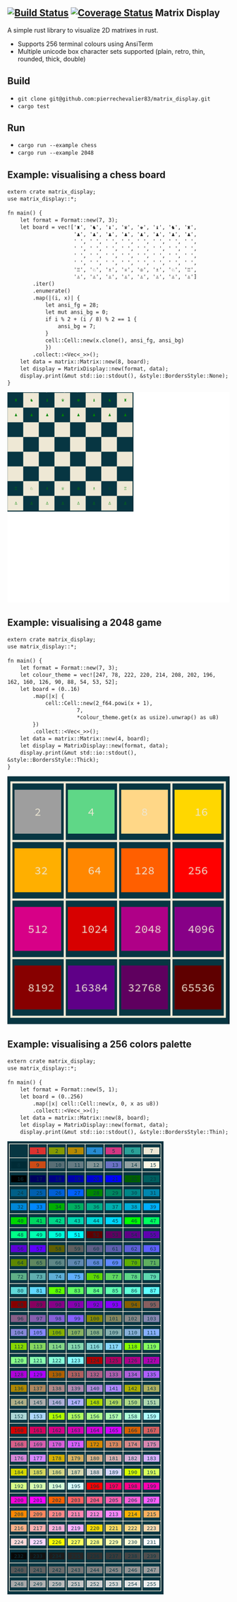 [![Build Status](https://travis-ci.org/pierrechevalier83/matrix_display.svg?branch=master)](https://travis-ci.org/pierrechevalier83/matrix_display)
[![Coverage Status](https://coveralls.io/repos/github/pierrechevalier83/matrix_display/badge.svg?branch=master)](https://coveralls.io/github/pierrechevalier83/matrix_display?branch=master)
Matrix Display
--------------
A simple rust library to visualize 2D matrixes in rust.

- Supports 256 terminal colours using AnsiTerm
- Multiple unicode box character sets supported (plain, retro, thin, rounded, thick, double)

Build
-----
- `git clone git@github.com:pierrechevalier83/matrix_display.git`
- `cargo test`

Run
---
- `cargo run --example chess`
- `cargo run --example 2048`

Example: visualising a chess board
----------------------------------

```
extern crate matrix_display;
use matrix_display::*;

fn main() {
    let format = Format::new(7, 3);
	let board = vec!['♜', '♞', '♝', '♛', '♚', '♝', '♞', '♜',
	                 '♟', '♟', '♟', '♟', '♟', '♟', '♟', '♟',
					 ' ', ' ', ' ', ' ', ' ', ' ', ' ', ' ',
                     ' ', ' ', ' ', ' ', ' ', ' ', ' ', ' ',
					 ' ', ' ', ' ', ' ', ' ', ' ', ' ', ' ',
					 ' ', ' ', ' ', ' ', ' ', ' ', ' ', ' ',
					 '♖', '♘', '♗', '♕', '♔', '♗', '♘', '♖',
					 '♙', '♙', '♙', '♙', '♙', '♙', '♙', '♙']
        .iter()
        .enumerate()
		.map(|(i, x)| {
            let ansi_fg = 28;
			let mut ansi_bg = 0;
		    if i % 2 + (i / 8) % 2 == 1 {
			    ansi_bg = 7;
			}
		    cell::Cell::new(x.clone(), ansi_fg, ansi_bg)
			})
        .collect::<Vec<_>>();
    let data = matrix::Matrix::new(8, board);
    let display = MatrixDisplay::new(format, data);
    display.print(&mut std::io::stdout(), &style::BordersStyle::None);
}
```
![alt tag](https://github.com/pierrechevalier83/matrix_display/blob/master/screenshots/chess.png)

Example: visualising a 2048 game
--------------------------------

```
extern crate matrix_display;
use matrix_display::*;

fn main() {
    let format = Format::new(7, 3);
    let colour_theme = vec![247, 78, 222, 220, 214, 208, 202, 196, 162, 160, 126, 90, 88, 54, 53, 52];
    let board = (0..16)
        .map(|x| {
            cell::Cell::new(2_f64.powi(x + 1),
                      7,
                      *colour_theme.get(x as usize).unwrap() as u8)
        })
        .collect::<Vec<_>>();
    let data = matrix::Matrix::new(4, board);
    let display = MatrixDisplay::new(format, data);
    display.print(&mut std::io::stdout(), &style::BordersStyle::Thick);
}
```

![alt tag](https://github.com/pierrechevalier83/matrix_display/blob/master/screenshots/2048.png)

Example: visualising a 256 colors palette
-----------------------------------------

```
extern crate matrix_display;
use matrix_display::*;

fn main() {
    let format = Format::new(5, 1);
    let board = (0..256)
        .map(|x| cell::Cell::new(x, 0, x as u8))
        .collect::<Vec<_>>();
    let data = matrix::Matrix::new(8, board);
    let display = MatrixDisplay::new(format, data);
    display.print(&mut std::io::stdout(), &style::BordersStyle::Thin);
```

![alt tag](https://github.com/pierrechevalier83/matrix_display/blob/master/screenshots/palette.png)
